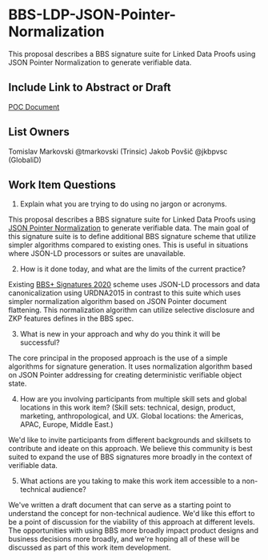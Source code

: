# BBS-LDP-JSON-Pointer-Normalization
This proposal describes a BBS signature suite for Linked Data Proofs using JSON Pointer Normalization to generate verifiable data.

## Include Link to Abstract or Draft 

[POC Document](https://github.com/trinsic-id/json-bbs-signatures/blob/main/ldp-bbs-jpn.md)

## List Owners

Tomislav Markovski @tmarkovski (Trinsic)
Jakob Povšič @jkbpvsc (GlobaliD)

## Work Item Questions

1. Explain what you are trying to do using no jargon or acronyms.

This proposal describes a BBS signature suite for Linked Data Proofs using [JSON Pointer Normalization](https://trinsic-id.github.io/json-ptr-n11n-spec/) to generate verifiable data.
The main goal of this signature suite is to define additional BBS signature scheme that utilize simpler algorithms compared to existing ones. This is useful in situations where JSON-LD processors or suites are unavailable.

2. How is it done today, and what are the limits of the current practice?

 Existing [BBS+ Signatures 2020](https://w3c-ccg.github.io/ldp-bbs2020/) scheme uses JSON-LD processors and data canonicalization using URDNA2015 in contrast to this suite which uses simpler normalization algorithm based on JSON Pointer document flattening. This normalization algorithm can utilize selective disclosure and ZKP features defines in the BBS spec.

3. What is new in your approach and why do you think it will be successful?

The core principal in the proposed approach is the use of a simple algorithms for signature generation. It uses normalization algorithm based on JSON Pointer addressing for creating deterministic verifiable object state.

4. How are you involving participants from multiple skill sets and global locations in this work item? (Skill sets: technical, design, product, marketing, anthropological, and UX. Global locations: the Americas, APAC, Europe, Middle East.)

We'd like to invite participants from different backgrounds and skillsets to contribute and ideate on this approach. We believe this community is best suited to expand the use of BBS signatures more broadly in the context of verifiable data.

5. What actions are you taking to make this work item accessible to a non-technical audience?

We've written a draft document that can serve as a starting point to understand the concept for non-technical audience. We'd like this effort to be a point of discussion for the viability of this approach at different levels. The opportunities with using BBS more broadly impact product designs and business decisions more broadly, and we're hoping all of these will be discussed as part of this work item development.
